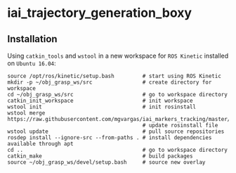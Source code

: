 # iai_trajectory_generation_boxy

## Installation 
Using ```catkin_tools``` and ```wstool``` in a new workspace for ```ROS Kinetic``` installed on ```Ubuntu 16.04```:

```
source /opt/ros/kinetic/setup.bash         # start using ROS Kinetic
mkdir -p ~/obj_grasp_ws/src                # create directory for workspace
cd ~/obj_grasp_ws/src                      # go to workspace directory
catkin_init_workspace                      # init workspace
wstool init                                # init rosinstall
wstool merge https://raw.githubusercontent.com/mgvargas/iai_markers_tracking/master/rosinstall/catkin.rosinstall
                                           # update rosinstall file
wstool update                              # pull source repositories
rosdep install --ignore-src --from-paths . # install dependencies available through apt
cd ..                                      # go to workspace directory
catkin_make                                # build packages
source ~/obj_grasp_ws/devel/setup.bash     # source new overlay
```
